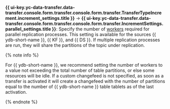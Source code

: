 **{{ ui-key.yc-data-transfer.data-transfer.console.form.transfer.console.form.transfer.TransferTypeIncrement.increment_settings.title }}** → **{{ ui-key.yc-data-transfer.data-transfer.console.form.transfer.console.form.transfer.IncrementSettings.parallel_settings.title }}**: Specify the number of [workers](../../../data-transfer/concepts/index.md#worker) required for parallel replication processes. This setting is available for the sources {{ ydb-short-name }}, {{ KF }}, and {{ DS }}. If multiple replication processes are run, they will share the partitions of the topic under replication.

{% note info %}

For {{ ydb-short-name }}, we recommend setting the number of workers to a value not exceeding the total number of table partitions, or else some resources will be idle. If a custom changefeed is not specified, as soon as a transfer is activated it will create a changefeed with the number of partitions equal to the number of {{ ydb-short-name }} table tablets as of the last activation.

{% endnote %}